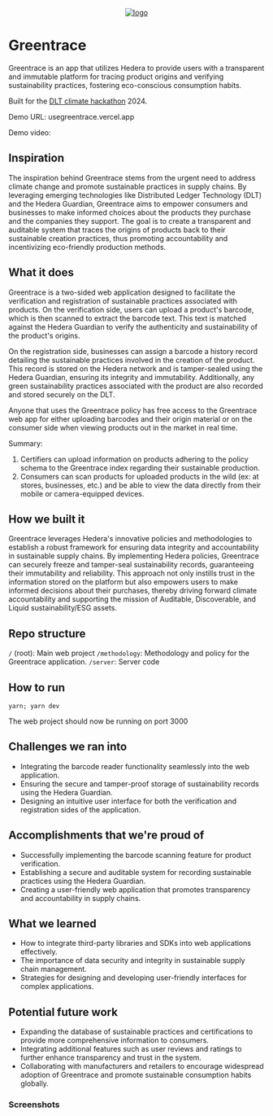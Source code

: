 <p align='center'>
  <a href="https://imgbb.com/"><img src="https://i.ibb.co/h2fwv6V/logo.png" alt="logo" border="0"></a>
</p>

# Greentrace

Greentrace is an app that utilizes Hedera to provide users with a transparent and immutable platform for tracing product origins and verifying sustainability practices, fostering eco-conscious consumption habits.

Built for the <a href="https://dlt-climate-hackathon.devpost.com/" target="_blank">DLT climate hackathon</a> 2024.

Demo URL: usegreentrace.vercel.app

Demo video:

## Inspiration
The inspiration behind Greentrace stems from the urgent need to address climate change and promote sustainable practices in supply chains. By leveraging emerging technologies like Distributed Ledger Technology (DLT) and the Hedera Guardian, Greentrace aims to empower consumers and businesses to make informed choices about the products they purchase and the companies they support. The goal is to create a transparent and auditable system that traces the origins of products back to their sustainable creation practices, thus promoting accountability and incentivizing eco-friendly production methods.

## What it does

Greentrace is a two-sided web application designed to facilitate the verification and registration of sustainable practices associated with products. On the verification side, users can upload a product's barcode, which is then scanned to extract the barcode text. This text is matched against the Hedera Guardian to verify the authenticity and sustainability of the product's origins.

On the registration side, businesses can assign a barcode a history record detailing the sustainable practices involved in the creation of the product. This record is stored on the Hedera network and is tamper-sealed using the Hedera Guardian, ensuring its integrity and immutability. Additionally, any green sustainability practices associated with the product are also recorded and stored securely on the DLT.

Anyone that uses the Greentrace policy has free access to the Greentrace web app for either uploading barcodes and their origin material or on the consumer side when viewing products out in the market in real time.

Summary:
1. Certifiers can upload information on products adhering to the policy schema to the Greentrace index regarding their sustainable production.
2. Consumers can scan products for uploaded products in the wild (ex: at stores, businesses, etc.) and be able to view the data directly from their mobile or camera-equipped devices.

## How we built it

Greentrace leverages Hedera's innovative policies and methodologies to establish a robust framework for ensuring data integrity and accountability in sustainable supply chains. By implementing Hedera policies, Greentrace can securely freeze and tamper-seal sustainability records, guaranteeing their immutability and reliability. This approach not only instills trust in the information stored on the platform but also empowers users to make informed decisions about their purchases, thereby driving forward climate accountability and supporting the mission of Auditable, Discoverable, and Liquid sustainability/ESG assets.

## Repo structure
`/` (root): Main web project
`/methodology`: Methodology and policy for the Greentrace application.
`/server`: Server code

## How to run

`yarn; yarn dev`

The web project should now be running on port 3000


## Challenges we ran into
- Integrating the barcode reader functionality seamlessly into the web application.
- Ensuring the secure and tamper-proof storage of sustainability records using the Hedera Guardian.
- Designing an intuitive user interface for both the verification and registration sides of the application.


## Accomplishments that we're proud of
- Successfully implementing the barcode scanning feature for product verification.
- Establishing a secure and auditable system for recording sustainable practices using the Hedera Guardian.
- Creating a user-friendly web application that promotes transparency and accountability in supply chains.

## What we learned
- How to integrate third-party libraries and SDKs into web applications effectively.
- The importance of data security and integrity in sustainable supply chain management.
- Strategies for designing and developing user-friendly interfaces for complex applications.

## Potential future work
- Expanding the database of sustainable practices and certifications to provide more comprehensive information to consumers.
- Integrating additional features such as user reviews and ratings to further enhance transparency and trust in the system.
- Collaborating with manufacturers and retailers to encourage widespread adoption of Greentrace and promote sustainable consumption habits globally.

### Screenshots
